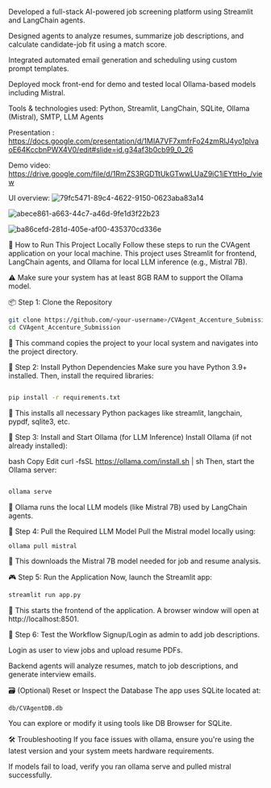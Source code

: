 Developed a full-stack AI-powered job screening platform using Streamlit and LangChain agents. 

Designed agents to analyze resumes, summarize job descriptions, and calculate candidate-job fit using a match score. 

Integrated automated email generation and scheduling using custom prompt templates. 

Deployed mock front-end for demo and tested local Ollama-based models including Mistral.

Tools & technologies used: Python, Streamlit, LangChain, SQLite, Ollama (Mistral), SMTP, LLM Agents

Presentation : https://docs.google.com/presentation/d/1MIA7VF7xmfrFo24zmRlJ4yo1plvaoE64KccbnPWX4V0/edit#slide=id.g34af3b0cb99_0_26

Demo video: https://drive.google.com/file/d/1RmZS3RGDTtUkGTwwLUaZ9iC1iEYttHo_/view

UI overview:
![79fc5471-89c4-4622-9150-0623aba83a14](https://github.com/user-attachments/assets/f3d32021-73b8-45cb-a11e-cb0a54a0f043)

![abece861-a663-44c7-a46d-9fe1d3f22b23](https://github.com/user-attachments/assets/ad8cb038-2d8f-4c7e-bca2-83ad794d70f0)

![ba86cefd-281d-405e-af00-435370cd336e](https://github.com/user-attachments/assets/22a596b1-6110-42d5-ab06-9eee0f036987)

🚀 How to Run This Project Locally
Follow these steps to run the CVAgent application on your local machine. This project uses Streamlit for frontend, LangChain agents, and Ollama for local LLM inference (e.g., Mistral 7B).

⚠️ Make sure your system has at least 8GB RAM to support the Ollama model.

📦 Step 1: Clone the Repository
```bash
git clone https://github.com/<your-username>/CVAgent_Accenture_Submission.git
cd CVAgent_Accenture_Submission
```
📌 This command copies the project to your local system and navigates into the project directory.

🧠 Step 2: Install Python Dependencies
Make sure you have Python 3.9+ installed. Then, install the required libraries:

```bash

pip install -r requirements.txt
```
📌 This installs all necessary Python packages like streamlit, langchain, pypdf, sqlite3, etc.

🧠 Step 3: Install and Start Ollama (for LLM Inference)
Install Ollama (if not already installed):

bash
Copy
Edit
curl -fsSL https://ollama.com/install.sh | sh
Then, start the Ollama server:

```bash

ollama serve
```
📌 Ollama runs the local LLM models (like Mistral 7B) used by LangChain agents.

🤖 Step 4: Pull the Required LLM Model
Pull the Mistral model locally using:

```bash
ollama pull mistral
```
📌 This downloads the Mistral 7B model needed for job and resume analysis.

🎮 Step 5: Run the Application
Now, launch the Streamlit app:

```bash
streamlit run app.py
```
📌 This starts the frontend of the application. A browser window will open at http://localhost:8501.

🧪 Step 6: Test the Workflow
Signup/Login as admin to add job descriptions.

Login as user to view jobs and upload resume PDFs.

Backend agents will analyze resumes, match to job descriptions, and generate interview emails.

🗃️ (Optional) Reset or Inspect the Database
The app uses SQLite located at:

```
db/CVAgentDB.db
```
You can explore or modify it using tools like DB Browser for SQLite.

🛠️ Troubleshooting
If you face issues with ollama, ensure you're using the latest version and your system meets hardware requirements.

If models fail to load, verify you ran ollama serve and pulled mistral successfully.
